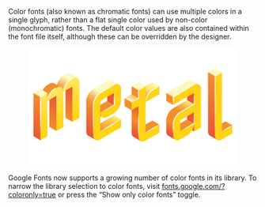 Color fonts (also known as chromatic fonts) can use multiple colors in a single glyph, rather than a flat single color used by non-color (monochromatic) fonts. The default color values are also contained within the font file itself, although these can be overridden by the designer.

<figure>

![Example of a color font rendered with full color support.](images/thumbnail.svg)

</figure>

Google Fonts now supports a growing number of color fonts in its library. To narrow the library selection to color fonts, visit [fonts.google.com/?coloronly=true](https://fonts.google.com/?coloronly=true) or press the “Show only color fonts” toggle.
